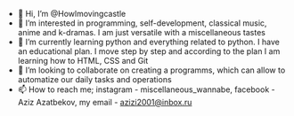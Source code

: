 - 👋 Hi, I’m @Howlmovingcastle
- 👀 I’m interested in programming, self-development, classical music, anime and k-dramas. I am just versatile with a miscellaneous tastes
- 🌱 I’m currently learning python and everything related to python. I have an educational plan. I move step by step and according to the plan I am learning how to HTML, CSS and Git
- 💞️ I’m looking to collaborate on creating a programms, which can allow to automatize our daily tasks and operations
- 📫 How to reach me; instagram - miscellaneous_wannabe, facebook - Aziz Azatbekov, my email - azizi2001@inbox.ru


<!---
Howlmovingcastle/Howlmovingcastle is a ✨ special ✨ repository because its `README.md` (this file) appears on your GitHub profile.
You can click the Preview link to take a look at your changes.
--->
